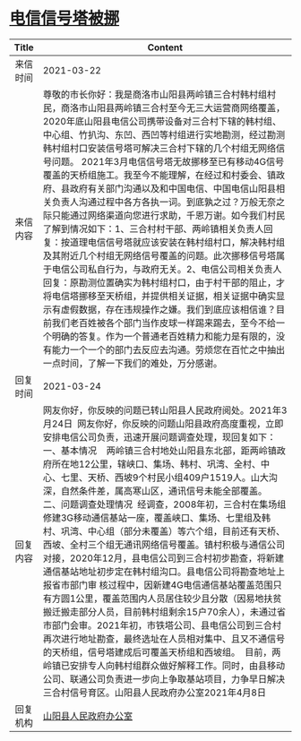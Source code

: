 # <a href="http://www.shangluo.gov.cn/zmhd/ldxxxx.jsp?urltype=leadermail.LeaderMailContentUrl&wbtreeid=1112&leadermailid=7055">电信信号塔被挪</a>
|Title|Content|
|:---:|---|
|来信时间|2021-03-22|
|来信内容|尊敬的市长你好：我是商洛市山阳县两岭镇三合村韩村组村民，商洛市山阳县两岭镇三合村至今无三大运营商网络覆盖，2020年底山阳县电信公司携带设备对三合村下辖的韩村组、中心组、竹扒沟、东凹、西凹等村组进行实地勘测，经过勘测韩村组村口安装信号塔可解决三合村下辖的几个村组无网络信号问题。 2021年3月电信信号塔无故挪移至已有移动4G信号覆盖的天桥组施工。我至今不能理解，在经过和村委会、镇政府、县政府有关部门沟通以及和中国电信、中国电信山阳县相关负责人沟通过程中各方各执一词。到底孰之过？万般无奈之际只能通过网络渠道向您进行求助，千恩万谢。如今我们村民了解到情况如下：1、三合村村干部、两岭镇相关负责人回复：按道理电信信号塔就应该安装在韩村组村口，解决韩村组及其附近几个村组无网络信号覆盖的问题。此次挪移信号塔属于电信公司私自行为，与政府无关。2、电信公司相关负责人回复：原勘测位置确实为韩村组村口，由于村干部的阻止，才将电信塔挪移至天桥组，并提供相关证据，相关证据中确实显示有虚假数据，存在违规操作之嫌。我们到底应该相信谁？目前我们老百姓被各个部门当作皮球一样踢来踢去，至今不给一个明确的答复。作为一个普通老百姓精力和能力是有限的，没有能力一个一个的部门去反应去沟通。劳烦您在百忙之中抽出一点时间，了解一下我们的难处，万分感谢。|
|回复时间|2021-03-24|
|回复内容|网友你好，你反映的问题已转山阳县人民政府阅处。2021年3月24日  网友你好，你反映的问题山阳县政府高度重视，立即安排电信公司负责，迅速开展问题调查处理，现回复如下：    一、基本情况    两岭镇三合村地处山阳县东北部，距两岭镇政府所在地12公里，辖峡口、集场、韩村、巩湾、全村、中心、七里、天桥、西坡9个村民小组409户1519人。山大沟深，自然条件差，属高寒山区，通讯信号未能全部覆盖。  二、问题调查处理情况  经调查，2008年初，三合村在集场组修建3G移动通信基站一座，覆盖峡口、集场、七里组及韩村、巩湾、中心组（部分未覆盖）等六个组，目前还有天桥、西坡、全村三个组无通讯网络信号覆盖。镇村积极与通信公司对接，2020年12月，县电信公司到三合村初步勘查，将新建通信基站地址初步定在韩村组沟口。县电信公司将勘查地址上报省市部门审 核过程中，因新建4G电信通信基站覆盖范围只有方圆1公里，覆盖范围内人员居住较少且分散（因易地扶贫搬迁搬走部分人员，目前韩村组剩余15户70余人），未通过省市部门会审。2021年初，市铁塔公司、县电信公司到三合村再次进行地址勘查，最终选址在人员相对集中、且又不通信号的天桥组，信号塔建成后可覆盖天桥组和西坡组。  目前，两岭镇已安排专人向韩村组群众做好解释工作。同时，由县移动公司、联通公司负责进一步向上争取基站项目，力争早日解决三合村信号育区。山阳县人民政府办公室2021年4月8日|
|回复机构|<a href="../../categories/agencies/山阳县人民政府办公室.md">山阳县人民政府办公室</a>|
